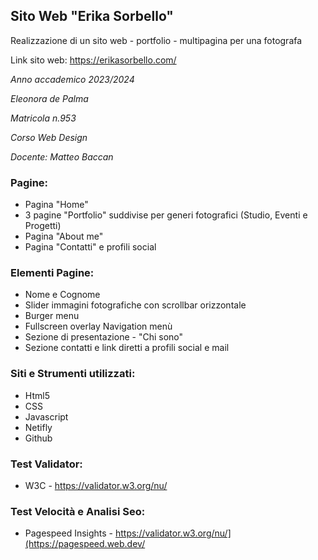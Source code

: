 ## Sito Web "Erika Sorbello"

Realizzazione di un sito web - portfolio - multipagina per una fotografa

Link sito web: https://erikasorbello.com/

*Anno accademico 2023/2024*

*Eleonora de Palma*

*Matricola n.953*

*Corso Web Design*

*Docente: Matteo Baccan*


### Pagine:
* Pagina "Home" 
* 3 pagine "Portfolio" suddivise per generi fotografici (Studio, Eventi e Progetti)
* Pagina "About me"
* Pagina "Contatti" e profili social

 ### Elementi Pagine:
* Nome e Cognome
* Slider immagini fotografiche con scrollbar orizzontale
* Burger menu 
* Fullscreen overlay Navigation menù
* Sezione di presentazione - "Chi sono"
* Sezione contatti e link diretti a profili social e mail

 ### Siti e Strumenti utilizzati:
* Html5
* CSS
* Javascript
* Netifly
* Github
  
### Test Validator:
* W3C - https://validator.w3.org/nu/

### Test Velocità e Analisi Seo:
* Pagespeed Insights - https://validator.w3.org/nu/](https://pagespeed.web.dev/


